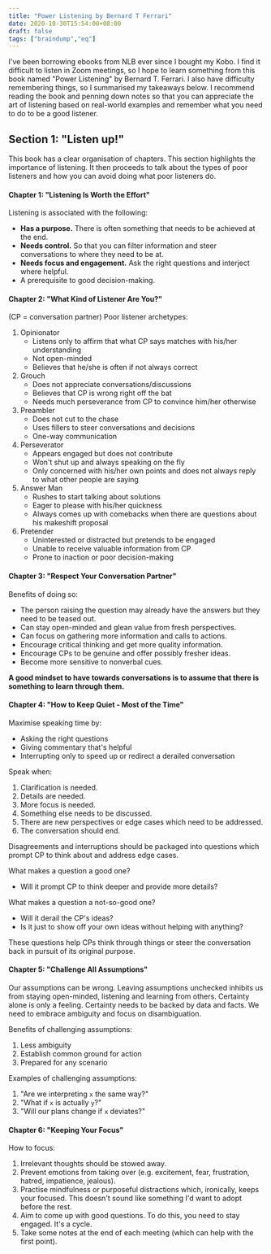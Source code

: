```yaml
---
title: "Power Listening by Bernard T Ferrari"
date: 2020-10-30T15:54:00+08:00
draft: false
tags: ["braindump","eq"]
---
```

I've been borrowing ebooks from NLB ever since I bought my Kobo. I find it difficult to listen in Zoom meetings, so I hope to learn something from this book named "Power Listening" by Bernard T. Ferrari. I also have difficulty remembering things, so I summarised my takeaways below. I recommend reading the book and penning down notes so that you can appreciate the art of listening based on real-world examples and remember what you need to do to be a good listener.

## Section 1: "Listen up!"

This book has a clear organisation of chapters. This section highlights the importance of listening. It then proceeds to talk about the types of poor listeners and how you can avoid doing what poor listeners do.

#### Chapter 1: "Listening Is Worth the Effort"

Listening is associated with the following:

- **Has a purpose.** There is often something that needs to be achieved at the end.
- **Needs control.** So that you can filter information and steer conversations to where they need to be at.
- **Needs focus and engagement.** Ask the right questions and interject where helpful.
- A prerequisite to good decision-making.

#### Chapter 2: "What Kind of Listener Are You?"

(CP = conversation partner) Poor listener archetypes:

1. Opinionator
    - Listens only to affirm that what CP says matches with his/her understanding
    - Not open-minded
    - Believes that he/she is often if not always correct
1. Grouch
    - Does not appreciate conversations/discussions
    - Believes that CP is wrong right off the bat
    - Needs much perseverance from CP to convince him/her otherwise
1. Preambler
    - Does not cut to the chase
    - Uses fillers to steer conversations and decisions
    - One-way communication
1. Perseverator
    - Appears engaged but does not contribute
    - Won't shut up and always speaking on the fly
    - Only concerned with his/her own points and does not always reply to what other people are saying
1. Answer Man
    - Rushes to start talking about solutions
    - Eager to please with his/her quickness
    - Always comes up with comebacks when there are questions about his makeshift proposal
1. Pretender
    - Uninterested or distracted but pretends to be engaged
    - Unable to receive valuable information from CP
    - Prone to inaction or poor decision-making

#### Chapter 3: "Respect Your Conversation Partner"

Benefits of doing so:

- The person raising the question may already have the answers but they need to be teased out.
- Can stay open-minded and glean value from fresh perspectives.
- Can focus on gathering more information and calls to actions.
- Encourage critical thinking and get more quality information.
- Encourage CPs to be genuine and offer possibly fresher ideas.
- Become more sensitive to nonverbal cues.

**A good mindset to have towards conversations is to assume that there is something to learn through them.**

#### Chapter 4: "How to Keep Quiet - Most of the Time"

Maximise speaking time by:

- Asking the right questions
- Giving commentary that's helpful
- Interrupting only to speed up or redirect a derailed conversation

Speak when:

1. Clarification is needed.
1. Details are needed.
1. More focus is needed.
1. Something else needs to be discussed.
1. There are new perspectives or edge cases which need to be addressed.
1. The conversation should end.

Disagreements and interruptions should be packaged into questions which prompt CP to think about and address edge cases.

What makes a question a good one?

- Will it prompt CP to think deeper and provide more details?

What makes a question a not-so-good one?

- Will it derail the CP's ideas?
- Is it just to show off your own ideas without helping with anything?

These questions help CPs think through things or steer the conversation back in pursuit of its original purpose.

#### Chapter 5: "Challenge All Assumptions"

Our assumptions can be wrong. Leaving assumptions unchecked inhibits us from staying open-minded, listening and learning from others. Certainty alone is only a feeling. Certainty needs to be backed by data and facts. We need to embrace ambiguity and focus on disambiguation.

Benefits of challenging assumptions:

1. Less ambiguity
1. Establish common ground for action
1. Prepared for any scenario

Examples of challenging assumptions:

1. "Are we interpreting `x` the same way?"
1. "What if `x` is actually `y`?"
1. "Will our plans change if `x` deviates?"

#### Chapter 6: "Keeping Your Focus"

How to focus:

1. Irrelevant thoughts should be stowed away.
1. Prevent emotions from taking over (e.g. excitement, fear, frustration, hatred, impatience, jealous).
1. Practise mindfulness or purposeful distractions which, ironically, keeps your focused. This doesn't sound like something I'd want to adopt before the rest.
1. Aim to come up with good questions. To do this, you need to stay engaged. It's a cycle.
1. Take some notes at the end of each meeting (which can help with the first point).
